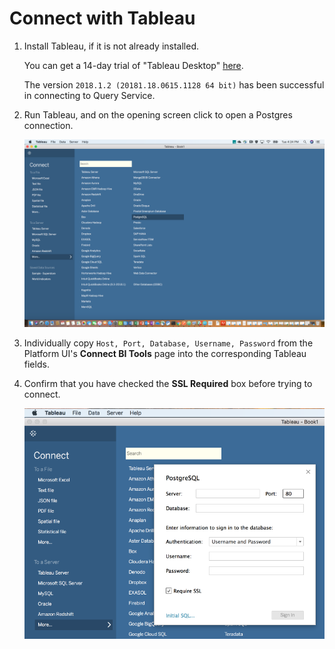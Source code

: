 # Connect with Tableau

1. Install Tableau, if it is not already installed.

    You can get a 14-day trial of "Tableau Desktop" [here](https://www.tableau.com/products/desktop/download).
    
    The version `2018.1.2 (20181.18.0615.1128 64 bit)` has been successful in connecting to Query Service.

2. Run Tableau, and on the opening screen click to open a Postgres connection.

    ![Image](../images/clients/tableau/open-connection.png)

3. Individually copy `Host, Port, Database, Username, Password` from the Platform UI's **Connect BI Tools** page into the corresponding Tableau fields.

4. Confirm that you have checked the **SSL Required** box before trying to connect.
    
    ![Image](../images/clients/tableau/ssl-required.png)